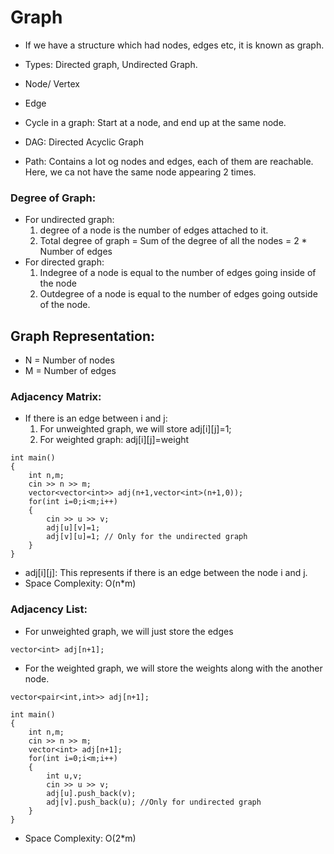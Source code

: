 # Graph

- If we have a structure which had nodes, edges etc, it is known as graph.

- Types: Directed graph, Undirected Graph.
- Node/ Vertex
- Edge
- Cycle in a graph: Start at a node, and end up at the same node.
- DAG: Directed Acyclic Graph
- Path: Contains a lot og nodes and edges, each of them are reachable. Here, we ca not have the same node appearing 2 times.


### Degree of Graph:

- For undirected graph:
  1. degree of a node is the number of edges attached to it.
  2. Total degree of graph = Sum of the degree of all the nodes = 2 * Number of edges
- For directed graph:
  1. Indegree of a node is equal to the number of edges going inside of the node
  2. Outdegree of a node is equal to the number of edges going outside of the node. 

## Graph Representation:

- N = Number of nodes
- M = Number of edges
 
### Adjacency Matrix:
- If there is an edge between i and j:
  1. For unweighted graph, we will store adj[i][j]=1;
  2. For weighted graph: adj[i][j]=weight
```
int main()
{
    int n,m;
    cin >> n >> m;
    vector<vector<int>> adj(n+1,vector<int>(n+1,0));
    for(int i=0;i<m;i++)
    {
        cin >> u >> v;
        adj[u][v]=1;
        adj[v][u]=1; // Only for the undirected graph
    }
}
```
- adj[i][j]: This represents if there is an edge between the node i and j.
- Space Complexity: O(n*m)

### Adjacency List:
- For unweighted graph, we will just store the edges
```
vector<int> adj[n+1];
```
- For the weighted graph, we will store the weights along with the another node.
```
vector<pair<int,int>> adj[n+1];
```
```
int main()
{
    int n,m;
    cin >> n >> m;
    vector<int> adj[n+1];
    for(int i=0;i<m;i++)
    {
        int u,v;
        cin >> u >> v;
        adj[u].push_back(v);
        adj[v].push_back(u); //Only for undirected graph
    }
}
```
- Space Complexity: O(2*m)

